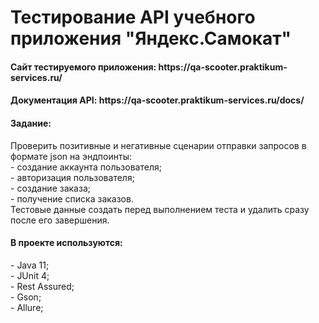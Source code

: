 <h1> Тестирование API учебного приложения "Яндекс.Самокат"</h1>
<h4> Сайт тестируемого приложения: https://qa-scooter.praktikum-services.ru/ </h4>
<h4> Документация API: https://qa-scooter.praktikum-services.ru/docs/ </h4>
<h4> Задание:</h4>
Проверить позитивные и негативные сценарии отправки запросов в формате json на эндпоинты: <br>
- создание аккаунта пользователя; <br>
- авторизация пользователя; <br>
- создание заказа; <br>
- получение списка заказов. <br>
Тестовые данные создать перед выполнением теста и удалить сразу после его завершения. <br>
<h4> В проекте используются: </h4>
  - Java 11; <br>
  - JUnit 4; <br>
  - Rest Assured; <br>
  - Gson; <br>
  - Allure;
